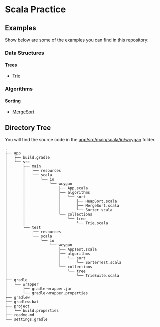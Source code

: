 # Scala Practice

## Examples

Show below are some of the examples you can find in this repository:

### Data Structures

#### Trees

- [Trie](app/src/main/scala/io/wcygan/collections/tree/Trie.scala)

### Algorithms

#### Sorting
- [MergeSort](app/src/main/scala/io/wcygan/algorithms/sort/MergeSort.scala)

## Directory Tree

You will find the source code in the [app/src/main/scala/io/wcygan](app/src/main/scala/io/wcygan) folder.

```
.
├── app
│   ├── build.gradle
│   └── src
│       ├── main
│       │   ├── resources
│       │   └── scala
│       │       └── io
│       │           └── wcygan
│       │               ├── App.scala
│       │               ├── algorithms
│       │               │   └── sort
│       │               │       ├── HeapSort.scala
│       │               │       ├── MergeSort.scala
│       │               │       └── Sorter.scala
│       │               └── collections
│       │                   └── tree
│       │                       └── Trie.scala
│       └── test
│           ├── resources
│           └── scala
│               └── io
│                   └── wcygan
│                       ├── AppTest.scala
│                       ├── algorithms
│                       │   └── sort
│                       │       └── SorterTest.scala
│                       └── collections
│                           └── tree
│                               └── TrieSuite.scala
├── gradle
│   └── wrapper
│       ├── gradle-wrapper.jar
│       └── gradle-wrapper.properties
├── gradlew
├── gradlew.bat
├── project
│   └── build.properties
├── readme.md
└── settings.gradle

```